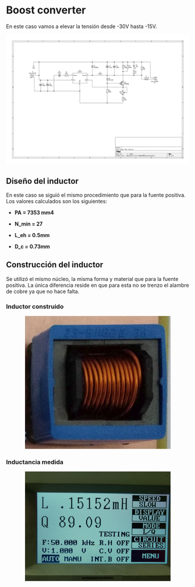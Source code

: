 # Boost converter

En este caso vamos a elevar la tensión desde -30V hasta -15V.

<p align="center">
  <img src="imgs/boost_schema.jpg?raw=true" width="1000" title="hover text">
</p>







## Diseño del inductor

En este caso se siguió el mismo procedimiento que para la fuente positiva. Los valores calculados son los siguientes:

- **PA = 7353 mm4**

- **N_min = 27**

- **L_eh = 0.5mm**

- **D_c = 0.73mm**


## Construcción del inductor

Se utilizó el mismo núcleo, la misma forma y material que para la fuente positiva. La única diferencia reside en que para esta no se trenzo el alambre de cobre ya que no hace falta.

### Inductor construido

<p align="center">
  <img src="imgs/inductor_negativo.png?raw=true" width="400" title="hover text">
</p>


### Inductancia medida

<p align="center">
  <img src="imgs/inductancia_neg.jpg?raw=true" width="400" title="hover text">
</p>



